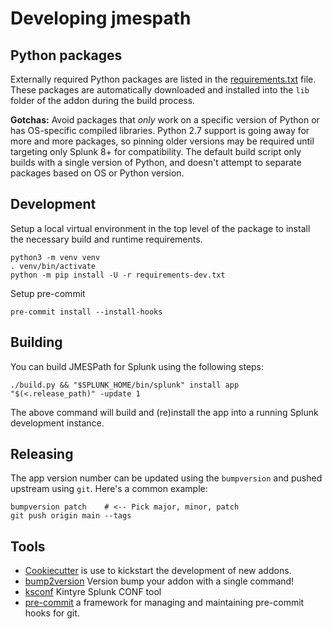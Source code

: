 # Developing jmespath


## Python packages

Externally required Python packages are listed in the [requirements.txt](./requirements.txt) file.
These packages are automatically downloaded and installed into the `lib` folder of the addon during the build process.

**Gotchas:**  Avoid packages that *only* work on a specific version of Python or has OS-specific compiled libraries.
Python 2.7 support is going away for more and more packages, so pinning older versions may be required until targeting only Splunk 8+ for compatibility.
The default build script only builds with a single version of Python, and doesn't attempt to separate packages based on OS or Python version.

## Development

Setup a local virtual environment in the top level of the package to install the necessary build and runtime requirements.

    python3 -m venv venv
    . venv/bin/activate
    python -m pip install -U -r requirements-dev.txt

Setup pre-commit

    pre-commit install --install-hooks


## Building

You can build JMESPath for Splunk using the following steps:

    ./build.py && "$SPLUNK_HOME/bin/splunk" install app "$(<.release_path)" -update 1

The above command will build and (re)install the app into a running Splunk development instance.

## Releasing

The app version number can be updated using the `bumpversion` and pushed upstream using `git`.  Here's a common example:

    bumpversion patch    # <-- Pick major, minor, patch
    git push origin main --tags

## Tools

 * [Cookiecutter](https://github.com/audreyr/cookiecutter) is use to kickstart the development of new addons.
 * [bump2version](https://pypi.org/project/bump2version/) Version bump your addon with a single command!
 * [ksconf](https://ksconf.readthedocs.io/) Kintyre Splunk CONF tool
 * [pre-commit](https://pre-commit.com/) a framework for managing and maintaining pre-commit hooks for git.
